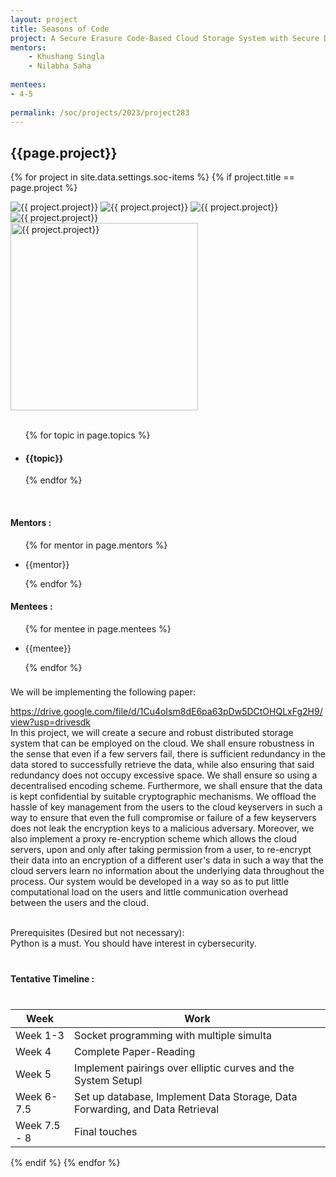```yaml
---
layout: project
title: Seasons of Code
project: A Secure Erasure Code-Based Cloud Storage System with Secure Data Forwarding
mentors:
    - Khushang Singla
    - Nilabha Saha
    
mentees:
- 4-5
    
permalink: /soc/projects/2023/project283
---
```


<h2 class="display1 m-3 p-3 text-center project-title">{{page.project}}</h2>

{% for project in site.data.settings.soc-items %}
{% if project.title == page.project %}

<div class ="img-soc d-block"> 
    <img src="{{ site.baseurl }}/{{ project.image }}" alt="{{ project.project}}" class="image-1">
    <img src="{{ site.baseurl }}/{{ project.image }}" alt="{{ project.project}}" class="image-2">
    <img src="{{ site.baseurl }}/{{ project.image }}" alt="{{ project.project}}" class="image-3">
    <img src="{{ site.baseurl }}/{{ project.image }}" alt="{{ project.project}}" class="image-4">
</div>
<div class = "mobile-img-soc">
  <img src="{{ site.baseurl }}/{{ project.image }}"  width = "300" height="300" alt="{{ project.project}}" class="border rounded">
  </div>
<div >
    <br>
    <ul>
        {% for topic in page.topics %}
        <li><h4 class="text-primary text-center topics">{{topic}}</h4></li>
        {% endfor %}
    </ul>
    <br>
    <h4 class="display3  ">Mentors :</h4> 
    <ul>
        {% for mentor in page.mentors %}
        <li><p class="lead">{{mentor}}</p></li>
        {% endfor %}
    </ul>
    <h4 class="display3  ">Mentees :</h4> 
    <ul>
        {% for mentee in page.mentees %}
        <li><p class="lead">{{mentee}}</p></li>
        {% endfor %}
    </ul>
</div>
<div>

<p class="display3" style = "font-size:22px;" >

We will be implementing the following paper:

https://drive.google.com/file/d/1Cu4oIsm8dE6pa63pDw5DCtOHQLxFg2H9/view?usp=drivesdk  <br>
In this project, we will create a secure and robust distributed storage system that can be employed on the cloud. We shall ensure robustness in the sense that even if a few servers fail, there is sufficient redundancy in the data stored to successfully retrieve the data, while also ensuring that said redundancy does not occupy excessive space. We shall ensure so using a decentralised encoding scheme. Furthermore, we shall ensure that the data is kept confidential by suitable cryptographic mechanisms. We offload the hassle of key management from the users to the cloud keyservers in such a way to ensure that even the full compromise or failure of a few keyservers does not leak the encryption keys to a malicious adversary. Moreover, we also implement a proxy re-encryption scheme which allows the cloud servers, upon and only after taking permission from a user, to re-encrypt their data into an encryption of a different user's data in such a way that the cloud servers learn no information about the underlying data throughout the process.
Our system would be developed in a way so as to put little computational load on the users and little communication overhead between the users and the cloud.

<br>
 Prerequisites (Desired but not necessary):<br>
Python is a must. You should have interest in cybersecurity. 

 <br>
    </p>
</div>
<div class = "d-flex flex-wrap">
<div>
    <h4 class="display3" style="margin:40px 0px 40px 0px;">Tentative Timeline :</h4>
    <table class="table table-striped">
    <thead>
        <tr>
        <th>Week</th>
        <th>Work</th>
        </tr>
    </thead>
    <tbody>
    <tr>
      <td  >Week 1-3</td>
      <td>Socket programming with multiple simulta</td>
    </tr>
    <tr>
      <td>Week 4</td>
      <td>Complete Paper-Reading </td>
    </tr>
    <tr>
      <td>Week 5</td>
      <td>Implement pairings over elliptic curves and the System Setupl</td>
    </tr>
    <tr>
      <td>Week 6-7.5</td>
      <td> Set up database, Implement Data Storage, Data Forwarding, and Data Retrieval</td>
    </tr>
    <tr>
      <td>Week 7.5 - 8</td>
      <td>Final touches</td>
    </tr>
    </tbody>
    </table>
</div>
</div>
{% endif %}
{% endfor %}
 

 